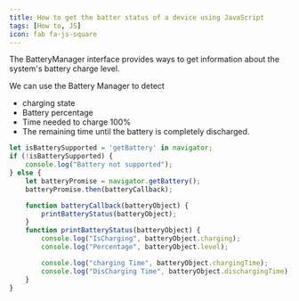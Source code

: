 ```yaml
---
title: How to get the batter status of a device using JavaScript
tags: [How to, JS]
icon: fab fa-js-square
---
```


The BatteryManager interface provides ways to get information about the system's battery charge level.

We can use the Battery Manager to detect

- charging state
- Battery percentage
- Time needed to charge 100%
- The remaining time until the battery is completely discharged.

```js
let isBatterySupported = 'getBattery' in navigator;
if (!isBatterySupported) {
    console.log("Battery not supported");
} else {
    let batteryPromise = navigator.getBattery();
    batteryPromise.then(batteryCallback);

    function batteryCallback(batteryObject) {
        printBatteryStatus(batteryObject);
    }
    function printBatteryStatus(batteryObject) {
        console.log("IsCharging", batteryObject.charging);
        console.log("Percentage", batteryObject.level);

        console.log("charging Time", batteryObject.chargingTime);
        console.log("DisCharging Time", batteryObject.dischargingTime);
    }
}
```